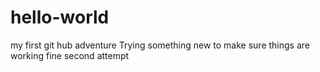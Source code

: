 # hello-world
my first git hub adventure
Trying something new to make sure things are working fine 
second attempt
